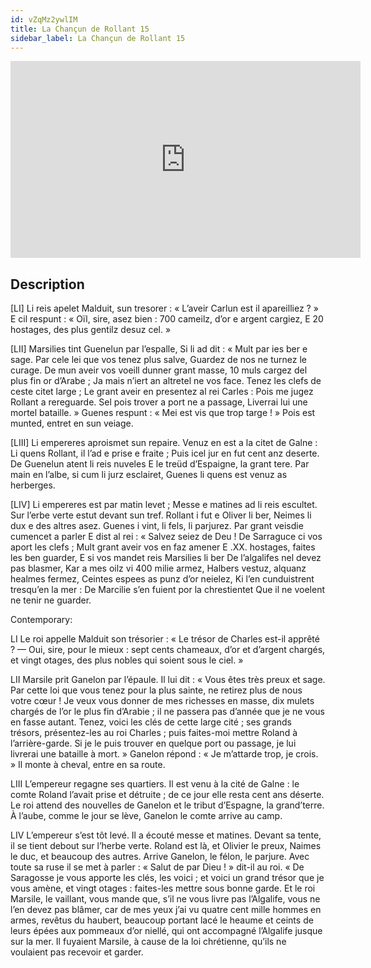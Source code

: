 ```yaml
---
id: vZqMz2ywlIM
title: La Chançun de Rollant 15
sidebar_label: La Chançun de Rollant 15
---
```


<iframe
  width="560"
  height="315"
  src="https://www.youtube.com/embed/vZqMz2ywlIM"
  title="YouTube video player"
  frameborder="0"
  allow="accelerometer; autoplay; clipboard-write; encrypted-media; gyroscope; picture-in-picture; web-share"
  referrerpolicy="strict-origin-when-cross-origin"
  allowfullscreen
></iframe>

## Description

[LI]
Li reis apelet Malduit, sun tresorer :
« L’aveir Carlun est il apareilliez ? »
E cil respunt : « Oïl, sire, asez bien :
700 cameilz, d’or e argent cargiez,
E 20 hostages, des plus gentilz desuz cel. »

[LII]
Marsilies tint Guenelun par l’espalle,
Si li ad dit : « Mult par ies ber e sage.
Par cele lei que vos tenez plus salve,
Guardez de nos ne turnez le curage.
De mun aveir vos voeill dunner grant masse,
10 muls cargez del plus fin or d’Arabe ;
Ja mais n’iert an altretel ne vos face.
Tenez les clefs de ceste citet large ;
Le grant aveir en presentez al rei Carles :
Pois me jugez Rollant a rereguarde.
Sel pois trover a port ne a passage,
Liverrai lui une mortel bataille. »
Guenes respunt : « Mei est vis que trop targe ! »
Pois est munted, entret en sun veiage.

[LIII]
Li empereres aproismet sun repaire.
Venuz en est a la citet de Galne :
Li quens Rollant, il l’ad e prise e fraite ;
Puis icel jur en fut cent anz deserte.
De Guenelun atent li reis nuveles
E le treüd d’Espaigne, la grant tere.
Par main en l’albe, si cum li jurz esclairet,
Guenes li quens est venuz as herberges.

[LIV]
Li empereres est par matin levet ;
Messe e matines ad li reis escultet.
Sur l’erbe verte estut devant sun tref.
Rollant i fut e Oliver li ber,
Neimes li dux e des altres asez.
Guenes i vint, li fels, li parjurez.
Par grant veisdie cumencet a parler
E dist al rei : « Salvez seiez de Deu !
De Sarraguce ci vos aport les clefs ;
Mult grant aveir vos en faz amener
E .XX. hostages, faites les ben guarder,
E si vos mandet reis Marsilies li ber
De l’algalifes nel devez pas blasmer,
Kar a mes oilz vi 400 milie armez,
Halbers vestuz, alquanz healmes fermez,
Ceintes espees as punz d’or neielez,
Ki l’en cunduistrent tresqu’en la mer :
De Marcilie s’en fuient por la chrestientet
Que il ne voelent ne tenir ne guarder.

Contemporary:

LI
Le roi appelle Malduit son trésorier : « Le trésor de Charles est-il apprêté ? — Oui, sire, pour le mieux : sept cents chameaux, d’or et d’argent chargés, et vingt otages, des plus nobles qui soient sous le ciel. »

LII
Marsile prit Ganelon par l’épaule. Il lui dit : « Vous êtes très preux et sage. Par cette loi que vous tenez pour la plus sainte, ne retirez plus de nous votre cœur ! Je veux vous donner de mes richesses en masse, dix mulets chargés de l’or le plus fin d’Arabie ; il ne passera pas d’année que je ne vous en fasse autant. Tenez, voici les clés de cette large cité ; ses grands trésors, présentez-les au roi Charles ; puis faites-moi mettre Roland à l’arrière-garde. Si je le puis trouver en quelque port ou passage, je lui livrerai une bataille à mort. » Ganelon répond : « Je m’attarde trop, je crois. » Il monte à cheval, entre en sa route.

LIII
L’empereur regagne ses quartiers. Il est venu à la cité de Galne : le comte Roland l’avait prise et détruite ; de ce jour elle resta cent ans déserte. Le roi attend des nouvelles de Ganelon et le tribut d’Espagne, la grand’terre. À l’aube, comme le jour se lève, Ganelon le comte arrive au camp.

LIV
L’empereur s’est tôt levé. Il a écouté messe et matines. Devant sa tente, il se tient debout sur l’herbe verte. Roland est là, et Olivier le preux, Naimes le duc, et beaucoup des autres. Arrive Ganelon, le félon, le parjure. Avec toute sa ruse il se met à parler : « Salut de par Dieu ! » dit-il au roi. « De Saragosse je vous apporte les clés, les voici ; et voici un grand trésor que je vous amène, et vingt otages : faites-les mettre sous bonne garde. Et le roi Marsile, le vaillant, vous mande que, s’il ne vous livre pas l’Algalife, vous ne l’en devez pas blâmer, car de mes yeux j’ai vu quatre cent mille hommes en armes, revêtus du haubert, beaucoup portant lacé le heaume et ceints de leurs épées aux pommeaux d’or niellé, qui ont accompagné l’Algalife jusque sur la mer. Il fuyaient Marsile, à cause de la loi chrétienne, qu’ils ne voulaient pas recevoir et garder.
